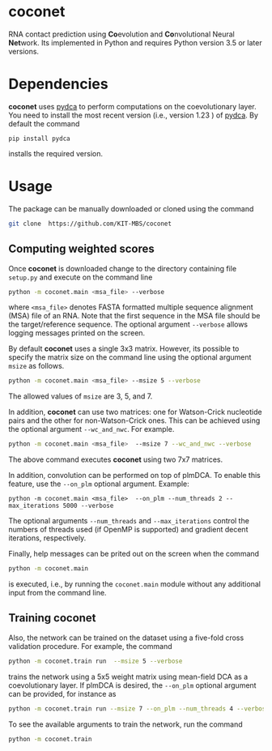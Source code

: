# coconet
RNA contact prediction using **Co**evolution and **Co**nvolutional Neural **Net**work.
Its implemented in Python and requires Python version 3.5 or later versions.

# Dependencies
**coconet** uses [pydca](https://github.com/KIT-MBS/pydca) to perform computations on the coevolutionary layer.
You need to install the most recent version (i.e., version 1.23 ) of [pydca](https://github.com/KIT-MBS/pydca). 
By default the command 
```
pip install pydca
```
installs the required version. 
# Usage 
The package can be manually downloaded or cloned using the command  
```bash
git clone  https://github.com/KIT-MBS/coconet
```
## Computing weighted scores
Once  **coconet** is downloaded change to the directory containing file 
`setup.py`  and execute on the command line

```bash
python -m coconet.main <msa_file> --verbose 
```
where `<msa_file>` denotes FASTA formatted multiple sequence alignment (MSA) file of an 
RNA. Note that the first sequence in the MSA file should be the target/reference sequence. 
The optional argument `--verbose` allows logging 
messages printed on the screen. 

By default **coconet** uses a single 3x3 matrix. However, its possible to specify
the matrix size on the command line using the optional argument `msize` as follows.
```bash
python -m coconet.main <msa_file> --msize 5 --verbose 
```

The allowed values of `msize` are 3, 5, and 7.  

In addition, **coconet**  can use two matrices: one for Watson-Crick nucleotide 
pairs and the other for non-Watson-Crick ones. This can be achieved using the 
optional argument `--wc_and_nwc`. For example. 

```bash
python -m coconet.main <msa_file>  --msize 7 --wc_and_nwc --verbose
```
The above command executes  **coconet** using two 7x7 matrices.

In addition, convolution can be performed on top of plmDCA. To enable this feature, use the `--on_plm` optional argument.
Example:
```
python -m coconet.main <msa_file>  --on_plm --num_threads 2 --max_iterations 5000 --verbose
```
The optional arguments `--num_threads` and `--max_iterations` control the numbers of threads used (if OpenMP is supported) and 
gradient decent iterations, respectively. 

Finally, help messages can be prited out on the screen when the command 
```bash
python -m coconet.main
```
is executed, i.e., by running the `coconet.main` module without any additional input from 
the command line.

## Training coconet

Also, the network can be trained on the dataset using a five-fold cross validation procedure. For example, the command
```bash
python -m coconet.train run  --msize 5 --verbose 
```
trains the network using a 5x5 weight matrix using mean-field DCA as a coevolutionary layer. If plmDCA is desired, the `--on_plm` 
optional argument can be provided, for instance as
```bash
python -m coconet.train run --msize 7 --on_plm --num_threads 4 --verbose
```

To see the available arguments to train the network, run the command
```bash
python -m coconet.train
```
